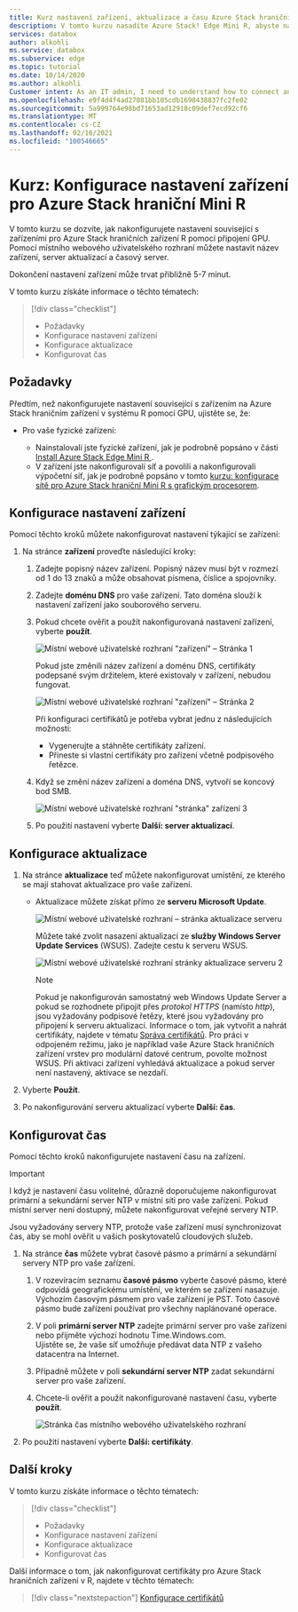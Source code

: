```yaml
---
title: Kurz nastavení zařízení, aktualizace a času Azure Stack hraničního zařízení R v Azure Portal
description: V tomto kurzu nasadíte Azure Stack! Edge Mini R, abyste nastavili nastavení zařízení, aktualizace a času pro vaše fyzické zařízení.
services: databox
author: alkohli
ms.service: databox
ms.subservice: edge
ms.topic: tutorial
ms.date: 10/14/2020
ms.author: alkohli
Customer intent: As an IT admin, I need to understand how to connect and activate Azure Stack Edge Mini R  so I can use it to transfer data to Azure.
ms.openlocfilehash: e9f4d4f4ad27081bb105cdb1698438837fc2fe02
ms.sourcegitcommit: 5a999764e98bd71653ad12918c09def7ecd92cf6
ms.translationtype: MT
ms.contentlocale: cs-CZ
ms.lasthandoff: 02/16/2021
ms.locfileid: "100546665"
---
```

# <a name="tutorial-configure-the-device-settings-for-azure-stack-edge-mini-r"></a>Kurz: Konfigurace nastavení zařízení pro Azure Stack hraniční Mini R

V tomto kurzu se dozvíte, jak nakonfigurujete nastavení související s zařízeními pro Azure Stack hraničních zařízení R pomocí připojení GPU. Pomocí místního webového uživatelského rozhraní můžete nastavit název zařízení, server aktualizací a časový server.

Dokončení nastavení zařízení může trvat přibližně 5-7 minut.

V tomto kurzu získáte informace o těchto tématech:

> [!div class="checklist"]
>
> * Požadavky
> * Konfigurace nastavení zařízení
> * Konfigurace aktualizace 
> * Konfigurovat čas

## <a name="prerequisites"></a>Požadavky

Předtím, než nakonfigurujete nastavení související s zařízením na Azure Stack hraničním zařízení v systému R pomocí GPU, ujistěte se, že:

* Pro vaše fyzické zařízení:

    - Nainstalovali jste fyzické zařízení, jak je podrobně popsáno v části [Install Azure Stack Edge Mini R ](azure-stack-edge-mini-r-deploy-install.md).
    - V zařízení jste nakonfigurovali síť a povolili a nakonfigurovali výpočetní síť, jak je podrobně popsáno v tomto [kurzu: konfigurace sítě pro Azure Stack hraniční Mini R s grafickým procesorem](azure-stack-edge-mini-r-deploy-configure-network-compute-web-proxy.md).


## <a name="configure-device-settings"></a>Konfigurace nastavení zařízení

Pomocí těchto kroků můžete nakonfigurovat nastavení týkající se zařízení:

1. Na stránce **zařízení** proveďte následující kroky:

    1. Zadejte popisný název zařízení. Popisný název musí být v rozmezí od 1 do 13 znaků a může obsahovat písmena, číslice a spojovníky.

    2. Zadejte **doménu DNS** pro vaše zařízení. Tato doména slouží k nastavení zařízení jako souborového serveru.

    3. Pokud chcete ověřit a použít nakonfigurovaná nastavení zařízení, vyberte **použít**.

        ![Místní webové uživatelské rozhraní "zařízení" – Stránka 1](./media/azure-stack-edge-mini-r-deploy-set-up-device-update-time/set-up-device-1.png)

        Pokud jste změnili název zařízení a doménu DNS, certifikáty podepsané svým držitelem, které existovaly v zařízení, nebudou fungovat. 

        ![Místní webové uživatelské rozhraní "zařízení" – Stránka 2](./media/azure-stack-edge-mini-r-deploy-set-up-device-update-time/set-up-device-2.png)

        Při konfiguraci certifikátů je potřeba vybrat jednu z následujících možností: 
        
        - Vygenerujte a stáhněte certifikáty zařízení. 
        - Přineste si vlastní certifikáty pro zařízení včetně podpisového řetězce.
    

    4. Když se změní název zařízení a doména DNS, vytvoří se koncový bod SMB.  

        ![Místní webové uživatelské rozhraní "stránka" zařízení 3](./media/azure-stack-edge-mini-r-deploy-set-up-device-update-time/set-up-device-3.png)

    5. Po použití nastavení vyberte **Další: server aktualizací**.


## <a name="configure-update"></a>Konfigurace aktualizace

1. Na stránce **aktualizace** teď můžete nakonfigurovat umístění, ze kterého se mají stahovat aktualizace pro vaše zařízení.  

    - Aktualizace můžete získat přímo ze **serveru Microsoft Update**.

        ![Místní webové uživatelské rozhraní – stránka aktualizace serveru](./media/azure-stack-edge-mini-r-deploy-set-up-device-update-time/update-server-1.png)

        Můžete také zvolit nasazení aktualizací ze **služby Windows Server Update Services** (WSUS). Zadejte cestu k serveru WSUS.
        
        ![Místní webové uživatelské rozhraní stránky aktualizace serveru 2](./media/azure-stack-edge-mini-r-deploy-set-up-device-update-time/update-server-2.png)

        > [!NOTE] 
        > Pokud je nakonfigurován samostatný web Windows Update Server a pokud se rozhodnete připojit přes *protokol HTTPS* (namísto *http*), jsou vyžadovány podpisové řetězy, které jsou vyžadovány pro připojení k serveru aktualizací. Informace o tom, jak vytvořit a nahrát certifikáty, najdete v tématu [Správa certifikátů](azure-stack-edge-gpu-manage-certificates.md). Pro práci v odpojeném režimu, jako je například vaše Azure Stack hraničních zařízení vrstev pro modulární datové centrum, povolte možnost WSUS. Při aktivaci zařízení vyhledává aktualizace a pokud server není nastavený, aktivace se nezdaří. 

2. Vyberte **Použít**.
3. Po nakonfigurování serveru aktualizací vyberte **Další: čas**.
    

## <a name="configure-time"></a>Konfigurovat čas

Pomocí těchto kroků nakonfigurujete nastavení času na zařízení. 

> [!IMPORTANT]
> I když je nastavení času volitelné, důrazně doporučujeme nakonfigurovat primární a sekundární server NTP v místní síti pro vaše zařízení. Pokud místní server není dostupný, můžete nakonfigurovat veřejné servery NTP.

Jsou vyžadovány servery NTP, protože vaše zařízení musí synchronizovat čas, aby se mohl ověřit u vašich poskytovatelů cloudových služeb.

1. Na stránce **čas** můžete vybrat časové pásmo a primární a sekundární servery NTP pro vaše zařízení.  
    
    1. V rozevíracím seznamu **časové pásmo** vyberte časové pásmo, které odpovídá geografickému umístění, ve kterém se zařízení nasazuje.
        Výchozím časovým pásmem pro vaše zařízení je PST. Toto časové pásmo bude zařízení používat pro všechny naplánované operace.

    2. V poli **primární server NTP** zadejte primární server pro vaše zařízení nebo přijměte výchozí hodnotu Time.Windows.com.  
        Ujistěte se, že vaše síť umožňuje předávat data NTP z vašeho datacentra na Internet.

    3. Případně můžete v poli **sekundární server NTP** zadat sekundární server pro vaše zařízení.

    4. Chcete-li ověřit a použít nakonfigurované nastavení času, vyberte **použít**.

        ![Stránka čas místního webového uživatelského rozhraní](./media/azure-stack-edge-mini-r-deploy-set-up-device-update-time/time-settings-1.png)

2. Po použití nastavení vyberte **Další: certifikáty**.


## <a name="next-steps"></a>Další kroky

V tomto kurzu získáte informace o těchto tématech:

> [!div class="checklist"]
>
> * Požadavky
> * Konfigurace nastavení zařízení
> * Konfigurace aktualizace 
> * Konfigurovat čas

Další informace o tom, jak nakonfigurovat certifikáty pro Azure Stack hraničních zařízení v R, najdete v těchto tématech:

> [!div class="nextstepaction"]
> [Konfigurace certifikátů](./azure-stack-edge-mini-r-deploy-configure-certificates-vpn-encryption.md)
